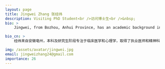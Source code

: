 ```yaml
---
layout: page
title: Jingwei Zhang 张经纬
description: Visiting PhD Student<br />访问博士生<br />&nbsp;
bio: >
    Jingwei, from Bozhou, Anhui Province, has an academic background in clinical medicine and psychology and holds qualifications as a practicing physician and attending psychiatrist. He is currently pursuing a Ph.D. at the Max Planck Institute of Psychiatry (registered at the Technical University of Munich), focusing on the role of stress in mental disorders. Joining the COmics Lab via the SUSTech Fellow program, he applies single-cell and spatial transcriptomics to deepen his research. In his free time, Jingwei enjoys reading, traveling, spending time with friends over meals, and playing Honor of Kings. He values a peaceful, lively lifestyle and, despite being a bit socially anxious, he is always open to meeting new people. If you have interesting gatherings or events, feel free to invite him along!

bio_cn: >
    经纬来自安徽亳州，本科及研究生阶段专注于临床医学和心理学，取得了执业医师和精神科主治医师资格。因对神经精神疾病机制的兴趣，他现于德国马普精神病学研究所（慕尼黑工业大学注册）攻读博士，研究压力应激在精神疾病中的作用。他很荣幸通过SUSTech Fellow项目加入COmics Lab，利用单细胞与空间转录组技术拓展研究深度。工作之余，他喜欢阅读、旅游、与朋友聚餐聊天，爱玩《王者荣耀》。他向往平静又富有烟火气息的生活，虽有些社恐，但期待结识新朋友。如果有有趣的聚会，欢迎邀约！

img: /assets/avatar/jingwei.jpg
email: jingweizhang24@gmail.com
importance: 26
---
```


